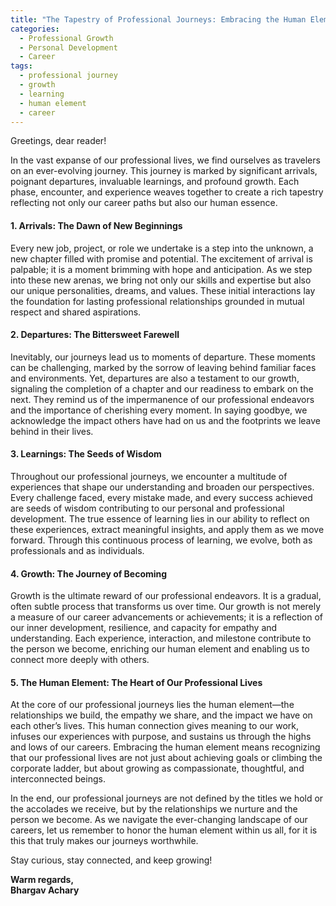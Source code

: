 ```yaml
---
title: "The Tapestry of Professional Journeys: Embracing the Human Element"
categories: 
  - Professional Growth
  - Personal Development
  - Career
tags:
  - professional journey
  - growth
  - learning
  - human element
  - career
---
```


Greetings, dear reader!

In the vast expanse of our professional lives, we find ourselves as travelers on an ever-evolving journey. This journey is marked by significant arrivals, poignant departures, invaluable learnings, and profound growth. Each phase, encounter, and experience weaves together to create a rich tapestry reflecting not only our career paths but also our human essence.

#### 1. Arrivals: The Dawn of New Beginnings

Every new job, project, or role we undertake is a step into the unknown, a new chapter filled with promise and potential. The excitement of arrival is palpable; it is a moment brimming with hope and anticipation. As we step into these new arenas, we bring not only our skills and expertise but also our unique personalities, dreams, and values. These initial interactions lay the foundation for lasting professional relationships grounded in mutual respect and shared aspirations.

#### 2. Departures: The Bittersweet Farewell

Inevitably, our journeys lead us to moments of departure. These moments can be challenging, marked by the sorrow of leaving behind familiar faces and environments. Yet, departures are also a testament to our growth, signaling the completion of a chapter and our readiness to embark on the next. They remind us of the impermanence of our professional endeavors and the importance of cherishing every moment. In saying goodbye, we acknowledge the impact others have had on us and the footprints we leave behind in their lives.

#### 3. Learnings: The Seeds of Wisdom

Throughout our professional journeys, we encounter a multitude of experiences that shape our understanding and broaden our perspectives. Every challenge faced, every mistake made, and every success achieved are seeds of wisdom contributing to our personal and professional development. The true essence of learning lies in our ability to reflect on these experiences, extract meaningful insights, and apply them as we move forward. Through this continuous process of learning, we evolve, both as professionals and as individuals.

#### 4. Growth: The Journey of Becoming

Growth is the ultimate reward of our professional endeavors. It is a gradual, often subtle process that transforms us over time. Our growth is not merely a measure of our career advancements or achievements; it is a reflection of our inner development, resilience, and capacity for empathy and understanding. Each experience, interaction, and milestone contribute to the person we become, enriching our human element and enabling us to connect more deeply with others.

#### 5. The Human Element: The Heart of Our Professional Lives

At the core of our professional journeys lies the human element—the relationships we build, the empathy we share, and the impact we have on each other’s lives. This human connection gives meaning to our work, infuses our experiences with purpose, and sustains us through the highs and lows of our careers. Embracing the human element means recognizing that our professional lives are not just about achieving goals or climbing the corporate ladder, but about growing as compassionate, thoughtful, and interconnected beings.

In the end, our professional journeys are not defined by the titles we hold or the accolades we receive, but by the relationships we nurture and the person we become. As we navigate the ever-changing landscape of our careers, let us remember to honor the human element within us all, for it is this that truly makes our journeys worthwhile.

Stay curious, stay connected, and keep growing!

**Warm regards,  
Bhargav Achary**
